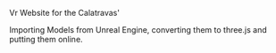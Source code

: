 Vr Website for the Calatravas'

Importing Models from Unreal Engine, converting them to three.js and putting them online.

